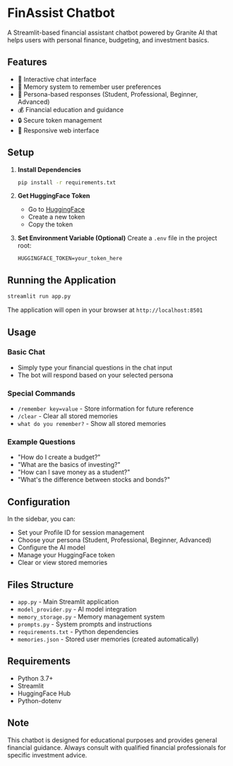 # FinAssist Chatbot

A Streamlit-based financial assistant chatbot powered by Granite AI that helps users with personal finance, budgeting, and investment basics.

## Features

- 💬 Interactive chat interface
- 🧠 Memory system to remember user preferences
- 🎯 Persona-based responses (Student, Professional, Beginner, Advanced)
- 💰 Financial education and guidance
- 🔒 Secure token management
- 📱 Responsive web interface

## Setup

1. **Install Dependencies**
   ```bash
   pip install -r requirements.txt
   ```

2. **Get HuggingFace Token**
   - Go to [HuggingFace](https://huggingface.co/settings/tokens)
   - Create a new token
   - Copy the token

3. **Set Environment Variable (Optional)**
   Create a `.env` file in the project root:
   ```
   HUGGINGFACE_TOKEN=your_token_here
   ```

## Running the Application

```bash
streamlit run app.py
```

The application will open in your browser at `http://localhost:8501`

## Usage

### Basic Chat
- Simply type your financial questions in the chat input
- The bot will respond based on your selected persona

### Special Commands
- `/remember key=value` - Store information for future reference
- `/clear` - Clear all stored memories
- `what do you remember?` - Show all stored memories

### Example Questions
- "How do I create a budget?"
- "What are the basics of investing?"
- "How can I save money as a student?"
- "What's the difference between stocks and bonds?"

## Configuration

In the sidebar, you can:
- Set your Profile ID for session management
- Choose your persona (Student, Professional, Beginner, Advanced)
- Configure the AI model
- Manage your HuggingFace token
- Clear or view stored memories

## Files Structure

- `app.py` - Main Streamlit application
- `model_provider.py` - AI model integration
- `memory_storage.py` - Memory management system
- `prompts.py` - System prompts and instructions
- `requirements.txt` - Python dependencies
- `memories.json` - Stored user memories (created automatically)

## Requirements

- Python 3.7+
- Streamlit
- HuggingFace Hub
- Python-dotenv

## Note

This chatbot is designed for educational purposes and provides general financial guidance. Always consult with qualified financial professionals for specific investment advice.
